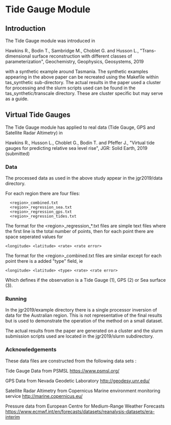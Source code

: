 # Tide Gauge Module

## Introduction

The Tide Gauge module was introduced in 

  Hawkins R., Bodin T., Sambridge M., Choblet G. and Husson L.,
  "Trans-dimensional surface reconstruction with different classes of parameterization",
  Geochemistry, Geophysics, Geosystems,
  2019

with a synthetic example around Tasmania. The synthetic examples appearing in the above
paper can be recreated using the Makefile within tas_synthetic sub-directory. The actual
results in the paper used a cluster for processing and the slurm scripts used can be
found in the tas_synthetic/transcale directory. These are cluster specific but may serve
as a guide.

## Virtual Tide Gauges

The Tide Gauge module has applied to real data (Tide Gauge, GPS and Satellite Radar
Altimetry) in

  Hawkins R., Husson L., Choblet G., Bodin T. and Pfeffer J.,
  "Virtual tide gauges for predicting relative sea level rise",
  JGR: Solid Earth,
  2019 (submitted)

### Data

The processed data as used in the above study appear in the jgr2019/data directory.

For each region there are four files:
```
  <region>_combined.txt
  <region>_regression_sea.txt
  <region>_regression_gps.txt
  <region>_regression_tides.txt
```

The format for the &lt;region&gt;\_regression\_*.txt files are simple text files where
the first line is the total number of points, then for each point there
are space seperated values for
```
<longitude> <latitude> <rate> <rate error>
```

The format for the &lt;region&gt;\_combined.txt files are similar except for each point
there is a added "type" field, ie
```
<longitude> <latitude> <type> <rate> <rate error>
```

Which defines if the observation is a Tide Gauge (1), GPS (2) or Sea surface (3).

### Running

In the jgr2019/example directory there is a single processor inversion of
data for the Australian region. This is not representative of the final results
but is used to demonstrate the operation of the method on a small dataset.

The actual results from the paper are generated on a cluster and the
slurm submission scripts used are located in the jgr2019/slurm
subdirectory.

### Acknowledgements

These data files are constructed from the following data sets :

Tide Gauge Data from PSMSL
https://www.psmsl.org/

GPS Data from Nevada Geodetic Laboratory
http://geodesy.unr.edu/

Satellite Radar Altimetry from Copernicus Marine environment monitoring service
http://marine.copernicus.eu/

Pressure data from European Centre for Medium-Range Weather Forecasts
https://www.ecmwf.int/en/forecasts/datasets/reanalysis-datasets/era-interim



